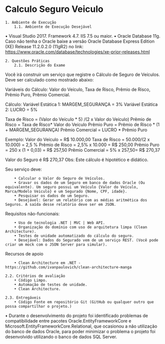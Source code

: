# Calculo Seguro Veiculo

	1. Ambiente de Execução
		1.1. Ambiente de Execução Desejável
• Visual Studio 2017. Framework 4.7. IIS 7.5 ou maior. • Oracle Database 11g. Caso não tenha o Oracle baixe a versão Oracle Database Express Edition (XE) Release 11.2.0.2.0 (11gR2) no link: https://www.oracle.com/database/technologies/xe-prior-releases.html

	2. Questões Práticas
		2.1. Descrição do Exame
Você irá construir um serviço que registre o Cálculo de Seguro de Veículos. Deve ser calculado como mostrado abaixo:

Variáveis do Cálculo: Valor do Veículo, Taxa de Risco, Prêmio de Risco, Prêmio Puro, Prêmio Comercial.

Cálculo: Variável Estática 1: MARGEM_SEGURANÇA = 3% Variável Estática 2: LUCRO = 5%

Taxa de Risco = (Valor do Veículo * 5) /(2 x Valor do Veículo) Prêmio de Risco = Taxa de Risco* Valor do Veículo Prêmio Puro = Prêmio de Risco * (1 + MARGEM_SEGURANÇA) Prêmio Comercial = LUCRO * Prêmio Puro

Exemplo: Valor do Veículo = R$ 10.000,00 Taxa de Risco = 50.000/(2 x 10.000) = 2,5 % Prêmio de Risco = 2,5% x 10.000 = R$ 250,00 Prêmio Puro = 250 x (1 + 0,03) = R$ 257,50 Prêmio Comercial = 5% x 257,50= R$ 270,37

Valor do Seguro é R$ 270,37 Obs: Este cálculo é hipotético e didático.

Seu serviço deve:

		• Calcular o Valor do Seguro de Veículos. 
		• Gravar os dados de um Seguro em banco de dados Oracle (Ou equivalente). Um seguro possui um Veículo {Valor do Veículo, Marca/Modelo Veiculo} e um Segurado {Nome, CPF, idade}. 
		• Pesquisar os dados de um Seguro. 
		• Desejável: Gerar um relatório com as médias aritmética dos Seguros. A saída desse relatório deve ser em JSON.

Requisitos não-funcionais:

		• Uso de tecnologia .NET | MVC | Web API. 
		• Organização do domínio com uso de arquitetura limpa (Clean Architecture). 
		• Testes de unidade automatizado do cálculo do seguro. 
		• Desejável: Dados do Segurado vem de um serviço REST. (Você pode criar um mock com o JSON Server para simular).

Recursos de apoio

		• Clean Architecture em .NET - https://github.com/ivanpaulovich/clean-architecture-manga

	2.2. Critérios de avaliação
		• Código Limpo. 
		• Automação de testes de unidade. 
		• Clean Architecture.

	2.3. Entregáveis
		• Código Fonte em repositório Git (GitHub ou qualquer outro que possa compartilhar o projeto.)
		
		
• Durante o desenvolvimento do projeto foi identificado problemas de compatibilidade entre pacotes Oracle.EntityFrameworkCore e Microsoft.EntityFrameworkCore.Relational, que ocasionou a não utilização do banco de dados Oracle, para poder minimizar o problema o projeto foi desenvolvido utilizando o banco de dados SQL Server. 		
		
